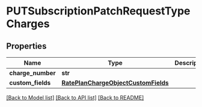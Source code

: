 # PUTSubscriptionPatchRequestTypeCharges

## Properties
Name | Type | Description | Notes
------------ | ------------- | ------------- | -------------
**charge_number** | **str** |  | [optional] 
**custom_fields** | [**RatePlanChargeObjectCustomFields**](RatePlanChargeObjectCustomFields.md) |  | [optional] 

[[Back to Model list]](../README.md#documentation-for-models) [[Back to API list]](../README.md#documentation-for-api-endpoints) [[Back to README]](../README.md)


